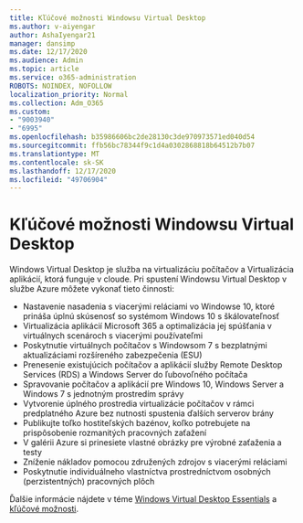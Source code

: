 ```yaml
---
title: Kľúčové možnosti Windowsu Virtual Desktop
ms.author: v-aiyengar
author: AshaIyengar21
manager: dansimp
ms.date: 12/17/2020
ms.audience: Admin
ms.topic: article
ms.service: o365-administration
ROBOTS: NOINDEX, NOFOLLOW
localization_priority: Normal
ms.collection: Adm_O365
ms.custom:
- "9003940"
- "6995"
ms.openlocfilehash: b35986606bc2de28130c3de970973571ed040d54
ms.sourcegitcommit: ffb56bc78344f9c1d4a0302868818b64512b7b07
ms.translationtype: MT
ms.contentlocale: sk-SK
ms.lasthandoff: 12/17/2020
ms.locfileid: "49706904"
---
```

# <a name="key-capabilities-of-windows-virtual-desktop"></a>Kľúčové možnosti Windowsu Virtual Desktop

Windows Virtual Desktop je služba na virtualizáciu počítačov a Virtualizácia aplikácií, ktorá funguje v cloude. Pri spustení Windowsu Virtual Desktop v službe Azure môžete vykonať tieto činnosti:

- Nastavenie nasadenia s viacerými reláciami vo Windowse 10, ktoré prináša úplnú skúsenosť so systémom Windows 10 s škálovateľnosť
- Virtualizácia aplikácií Microsoft 365 a optimalizácia jej spúšťania v virtuálnych scenároch s viacerými používateľmi
- Poskytnutie virtuálnych počítačov s Windowsom 7 s bezplatnými aktualizáciami rozšíreného zabezpečenia (ESU)
- Prenesenie existujúcich počítačov a aplikácií služby Remote Desktop Services (RDS) a Windows Server do ľubovoľného počítača
- Spravovanie počítačov a aplikácií pre Windows 10, Windows Server a Windows 7 s jednotným prostredím správy
- Vytvorenie úplného prostredia virtualizácie počítačov v rámci predplatného Azure bez nutnosti spustenia ďalších serverov brány
- Publikujte toľko hostiteľských bazénov, koľko potrebujete na prispôsobenie rozmanitých pracovných zaťažení
- V galérii Azure si prinesiete vlastné obrázky pre výrobné zaťaženia a testy
- Zníženie nákladov pomocou združených zdrojov s viacerými reláciami
- Poskytnutie individuálneho vlastníctva prostredníctvom osobných (perzistentných) pracovných plôch

Ďalšie informácie nájdete v téme [Windows Virtual Desktop Essentials](https://go.microsoft.com/fwlink/?linkid=2127033) a [kľúčové možnosti](https://go.microsoft.com/fwlink/?linkid=2127033).

